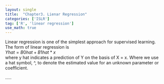```yaml
---
layout: single
title:  "Chapter3. Lienar Regression"
categories: ['ISLR']
tag: ['R', 'linear regression']
use_math: true
---
```


Linear regression is one of the simplest approach for supervised learning.  
The form of linear regression is  
$Yhat = B0hat + B1hat * x$  
where y hat indicates a prediction of Y on the basis of X = x.
Where we use a hat symbol, ^, to denote the estimated value for an unknown parameter or coefficient.

.....

